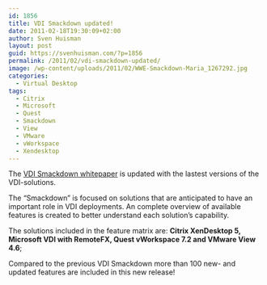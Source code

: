 ```yaml
---
id: 1856
title: VDI Smackdown updated!
date: 2011-02-18T19:30:09+02:00
author: Sven Huisman
layout: post
guid: https://svenhuisman.com/?p=1856
permalink: /2011/02/vdi-smackdown-updated/
image: /wp-content/uploads/2011/02/WWE-Smackdown-Maria_1267292.jpg
categories:
  - Virtual Desktop
tags:
  - Citrix
  - Microsoft
  - Quest
  - Smackdown
  - View
  - VMware
  - vWorkspace
  - Xendesktop
---
```

The <a title="VDI comparison chart" href="http://www.brianmadden.com/blogs/rubenspruijt/archive/2011/02/21/smackdown-your-vdesktop-head-to-head-analysis-of-citrix-xendesktop-microsoft-vdi-remotefx-quest-vworkspace-and-vmware-view.aspx" target="_blank">VDI Smackdown whitepaper</a> is updated with the lastest versions of the VDI-solutions. 

The &#8220;Smackdown&#8221; is focused on solutions that are anticipated to have an important role in VDI deployments. An complete overview of available features is created to better understand each solution&#8217;s capability.

The solutions included in the feature matrix are: **Citrix XenDesktop 5, Microsoft VDI with RemoteFX, Quest vWorkspace 7.2 and VMware View 4.6**;

Compared to the previous VDI Smackdown more than 100 new- and updated features are included in this new release!